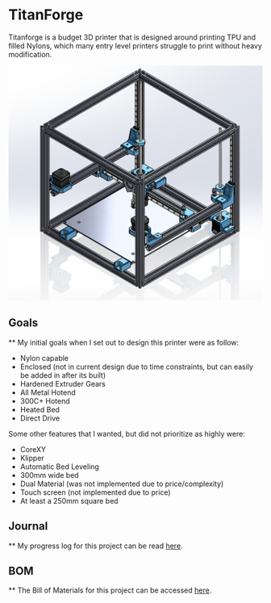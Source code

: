 # TitanForge
Titanforge is a budget 3D printer that is designed around printing TPU and filled Nylons, which many entry level printers struggle to print without heavy modification.

<img src="https://github.com/KyleDavis2200/TitanForge/blob/main/image_2025-03-28_122029202.png" width="550">

## Goals

**
My initial goals when I set out to design this printer were as follow:
- Nylon capable
- Enclosed (not in current design due to time constraints, but can easily be added in after its built)
- Hardened Extruder Gears
- All Metal Hotend
- 300C+ Hotend
- Heated Bed
- Direct Drive

Some other features that I wanted, but did not prioritize as highly were:
- CoreXY
- Klipper
- Automatic Bed Leveling
- 300mm wide bed
- Dual Material (was not implemented due to price/complexity)
- Touch screen (not implemented due to price)
- At least a 250mm square bed

## Journal
**
My progress log for this project can be read [here](https://github.com/KyleDavis2200/TitanForge/blob/main/JOURNAL.md).

## BOM
**
The Bill of Materials for this project can be accessed [here](https://docs.google.com/spreadsheets/d/1HU43WZFCzA5h-TumXBwPgxOlLhfy4ffRw3bo8JwlWeo/edit?usp=sharing).
